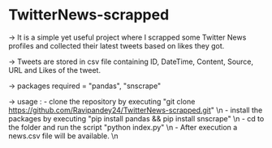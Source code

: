 # TwitterNews-scrapped

-> It is a simple yet useful project where I scrapped some Twitter News profiles and collected their latest tweets based on likes they got.

-> Tweets are stored in csv file containing ID, DateTime, Content, Source, URL and Likes of the tweet.

-> packages required = "pandas", "snscrape"
                    
-> usage :
            - clone the repository by executing "git clone https://github.com/Ravipandey24/TwitterNews-scrapped.git" \n
            - install the packages by executing "pip install pandas && pip install snscrape" \n
            - cd to the folder and run the script "python index.py" \n
            - After execution a news.csv file will be available. \n
             
